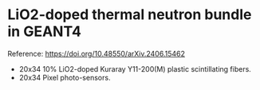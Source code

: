 # LiO2-doped thermal neutron bundle in GEANT4
Reference: https://doi.org/10.48550/arXiv.2406.15462 
* 20x34 10% LiO2-doped Kuraray Y11-200(M) plastic scintillating fibers.
* 20x34 Pixel photo-sensors.

